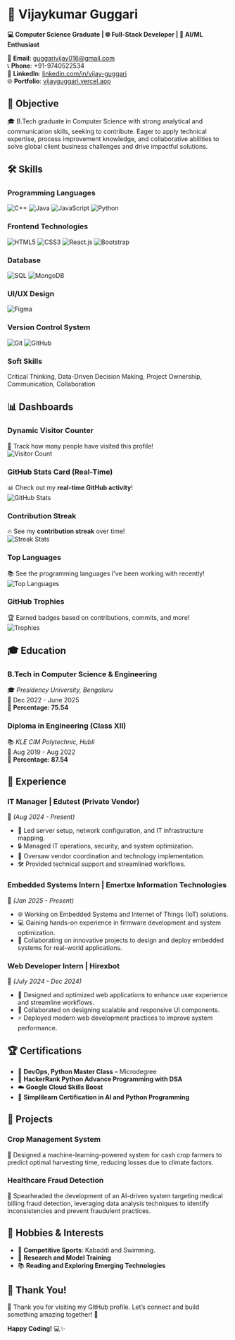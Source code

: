 # 🚀 **Vijaykumar Guggari**  
**💻 Computer Science Graduate | 🌐 Full-Stack Developer | 🤖 AI/ML Enthusiast**  

📧 **Email**: [guggarivijay016@gmail.com](mailto:guggarivijay016@gmail.com)  
📞 **Phone**: +91-9740522534  
🔗 **LinkedIn**: [linkedin.com/in/vijay-guggari](https://www.linkedin.com/in/vijay-guggari)  
🌐 **Portfolio**: [vijayguggari.vercel.app](https://vijayguggari.vercel.app/)  



## 🎯 **Objective**  
🎓 B.Tech graduate in Computer Science with strong analytical and communication skills, seeking to contribute. Eager to apply technical expertise, process improvement knowledge, and collaborative abilities to solve global client business challenges and drive impactful solutions.



## 🛠 **Skills**  

### **Programming Languages**  
![C++](https://img.shields.io/badge/-C++-00599C?logo=c%2B%2B&logoColor=white) ![Java](https://img.shields.io/badge/-Java-007396?logo=java&logoColor=white) ![JavaScript](https://img.shields.io/badge/-JavaScript-F7DF1E?logo=javascript&logoColor=black) ![Python](https://img.shields.io/badge/-Python-3776AB?logo=python&logoColor=white)  

### **Frontend Technologies**  
![HTML5](https://img.shields.io/badge/-HTML5-E34F26?logo=html5&logoColor=white) ![CSS3](https://img.shields.io/badge/-CSS3-1572B6?logo=css3&logoColor=white) ![React.js](https://img.shields.io/badge/-React.js-61DAFB?logo=react&logoColor=black) ![Bootstrap](https://img.shields.io/badge/-Bootstrap-7952B3?logo=bootstrap&logoColor=white)  

### **Database**  
![SQL](https://img.shields.io/badge/-SQL-4479A1?logo=mysql&logoColor=white) ![MongoDB](https://img.shields.io/badge/-MongoDB-47A248?logo=mongodb&logoColor=white)  

### **UI/UX Design**  
![Figma](https://img.shields.io/badge/-Figma-F24E1E?logo=figma&logoColor=white)  

### **Version Control System**  
![Git](https://img.shields.io/badge/-Git-F05032?logo=git&logoColor=white) ![GitHub](https://img.shields.io/badge/-GitHub-181717?logo=github&logoColor=white)  

### **Soft Skills**  
Critical Thinking, Data-Driven Decision Making, Project Ownership, Communication, Collaboration  



## 📊 **Dashboards**  
### **Dynamic Visitor Counter**  
👀 Track how many people have visited this profile!  
![Visitor Count](https://profile-counter.glitch.me/VijaykumarGuggari/count.svg)  

### **GitHub Stats Card (Real-Time)**  
📊 Check out my **real-time GitHub activity**!  
![GitHub Stats](https://github-readme-stats.vercel.app/api?username=vijaykmr18&show_icons=true&theme=radical&include_all_commits=true&count_private=true)  

### **Contribution Streak**  
🔥 See my **contribution streak** over time!  
![Streak Stats](https://streak-stats.demolab.com/?user=vijaykmr18&theme=radical)  

### **Top Languages**  
📚 See the programming languages I’ve been working with recently!  
![Top Languages](https://github-readme-stats.vercel.app/api/top-langs/?username=vijaykmr18&layout=compact&theme=radical)  

### **GitHub Trophies**  
🏆 Earned badges based on contributions, commits, and more!  
![Trophies](https://github-profile-trophy.vercel.app/?username=vijaykmr18&theme=radical)  



## 🎓 **Education**  

### **B.Tech in Computer Science & Engineering**  
🎓 *Presidency University, Bengaluru*  
📅 Dec 2022 - June 2025  
💯 **Percentage: 75.54**  

### **Diploma in Engineering (Class XII)**  
📚 *KLE CIM Polytechnic, Hubli*  
📅 Aug 2019 - Aug 2022  
💯 **Percentage: 87.54**  



## 💼 **Experience**  

### **IT Manager | Edutest (Private Vendor)**  
📅 *(Aug 2024 - Present)*  
- 🔧 Led server setup, network configuration, and IT infrastructure mapping.  
- 🔒 Managed IT operations, security, and system optimization.  
- 🤝 Oversaw vendor coordination and technology implementation.  
- 🛠️ Provided technical support and streamlined workflows.  

### **Embedded Systems Intern | Emertxe Information Technologies**  
📅 *(Jan 2025 - Present)*  
- 🌐 Working on Embedded Systems and Internet of Things (IoT) solutions.  
- 💻 Gaining hands-on experience in firmware development and system optimization.  
- 🚀 Collaborating on innovative projects to design and deploy embedded systems for real-world applications.  

### **Web Developer Intern | Hirexbot**  
📅 *(July 2024 - Dec 2024)*  
- 🎨 Designed and optimized web applications to enhance user experience and streamline workflows.  
- 🧩 Collaborated on designing scalable and responsive UI components.  
- ⚡ Deployed modern web development practices to improve system performance.  



## 🏆 **Certifications**  
- 🎯 **DevOps, Python Master Class** – Microdegree  
- 🌟 **HackerRank Python Advance Programming with DSA**  
- ☁️ **Google Cloud Skills Boost**  
- 🤖 **Simplilearn Certification in AI and Python Programming**  



## 🚀 **Projects**  

### **Crop Management System**  
🌱 Designed a machine-learning-powered system for cash crop farmers to predict optimal harvesting time, reducing losses due to climate factors.  

### **Healthcare Fraud Detection**  
🏥 Spearheaded the development of an AI-driven system targeting medical billing fraud detection, leveraging data analysis techniques to identify inconsistencies and prevent fraudulent practices.  



## 🌟 **Hobbies & Interests**  
- 🏸 **Competitive Sports**: Kabaddi and Swimming.  
- 🧠 **Research and Model Training**  
- 📚 **Reading and Exploring Emerging Technologies**  



## 🙏 **Thank You!**  
🙏 Thank you for visiting my GitHub profile. Let’s connect and build something amazing together! 🚀  

**Happy Coding!** 💻✨  
